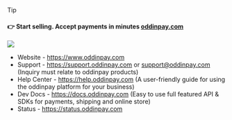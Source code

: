 > [!TIP]
> #### 👉 Start selling. Accept payments in minutes [oddinpay.com](https://oddinpay.com)
![](https://cdn.oddinpay.com/oddinpay.webp)


- Website - https://www.oddinpay.com
- Support - https://support.oddinpay.com or support@oddinpay.com (Inquiry must relate to oddinpay products)
- Help Center    - https://help.oddinpay.com (A user-friendly guide for using the oddinpay platform for your business)
- Dev Docs - https://docs.oddinpay.com (Easy to use full featured API & SDKs for payments, shipping and online store)
- Status -  https://status.oddinpay.com
